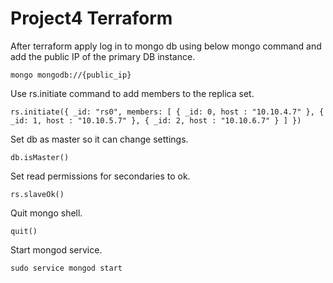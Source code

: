 # Project4 Terraform


After terraform apply log in to mongo db using below mongo command and add the public IP of the primary DB instance. 

`mongo mongodb://{public_ip}`

Use rs.initiate command to add members to the replica set.

`rs.initiate({ _id: "rs0", members: [ { _id: 0, host : "10.10.4.7" }, { _id: 1, host : "10.10.5.7" }, { _id: 2, host : "10.10.6.7" } ] })`

Set db as master so it can change settings.

`db.isMaster()`

Set read permissions for secondaries to ok.

`rs.slaveOk()`

Quit mongo shell.

`quit()`

Start mongod service.

`sudo service mongod start`
